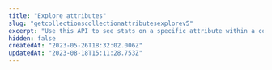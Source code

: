 ```yaml
---
title: "Explore attributes"
slug: "getcollectionscollectionattributesexplorev5"
excerpt: "Use this API to see stats on a specific attribute within a collection. This endpoint will return `tokenCount`, `onSaleCount`, `sampleImages`, and `floorAskPrices` by default.\n\n- `floorAskPrices` will not be returned on attributes with more than 10k tokens."
hidden: false
createdAt: "2023-05-26T18:32:02.006Z"
updatedAt: "2023-08-18T15:11:28.753Z"
---
```

